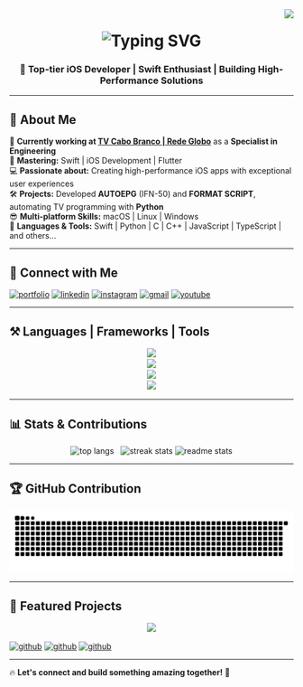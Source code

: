 <img align="right" src="https://visitor-badge.laobi.icu/badge?page_id=davidroberrt.visitor-badge" />

<h1 align="center">
    <img src="http://readme-typing-svg.herokuapp.com?font=Righteous&weight=500&size=40&duration=3000&pause=1000&color=blue&center=true&vCenter=true&random=false&width=800&height=90&lines=Hello+Developers+%E2%98%95%EF%B8%8F;and+Recruiters%E2%80%A6+%F0%9F%94%8E;I%E2%80%99m+DAVID+ROBERT!++%F0%9F%9A%80;The+iOS+Expert+You+Need!;Contact+me!+%F0%9F%93%B2+%F0%9F%91%87%F0%9F%8F%BB" alt="Typing SVG" />
</h1>

<h3 align="center">📱 Top-tier iOS Developer | Swift Enthusiast | Building High-Performance Solutions</h3>

---

## 🚀 About Me  

🔭 **Currently working at [TV Cabo Branco | Rede Globo](https://www.globo.com)** as a **Specialist in Engineering**  
🌱 **Mastering:** Swift | iOS Development | Flutter  
💻 **Passionate about:** Creating high-performance iOS apps with exceptional user experiences  
🛠️ **Projects:** Developed **AUTOEPG** (IFN-50) and **FORMAT SCRIPT**, automating TV programming with **Python**  
😎 **Multi-platform Skills:** macOS | Linux | Windows  
🚀 **Languages & Tools:** Swift | Python | C | C++ | JavaScript | TypeScript | and others...

---

## 📡 Connect with Me  

[![portfolio](https://img.shields.io/badge/My_Portfolio-272727?style=for-the-badge&logo=ko-fi&logoColor=white)](https://github.com/davidroberrt/)
[![linkedin](https://img.shields.io/badge/LinkedIn-0A66C2?style=for-the-badge&logo=linkedin&logoColor=white)](https://www.linkedin.com/in/davidrobertt)
[![instagram](https://img.shields.io/badge/Instagram-405DE6?style=for-the-badge&logo=instagram&logoColor=white)](https://instagram.com/davidrobertt)
[![gmail](https://img.shields.io/badge/Gmail-red?style=for-the-badge&logo=gmail&logoColor=white)](mailto:davidrobert.info@gmail.com)
[![youtube](https://img.shields.io/badge/YouTube-F9F9F9?style=for-the-badge&logo=youtube&logoColor=red)](https://youtu.be/kePxRO98lEY)

---

## ⚒️ Languages | Frameworks | Tools  

<div align="center">
    <img src="https://skillicons.dev/icons?i=swift,java,python,django,cpp,c,nodejs,ts,javascript,html,css,php,arduino,powershell,autocad" /><br>
    <img src="https://skillicons.dev/icons?i=github,git,gitlab,selenium,mysql,sqlite,firebase,figma,wordpress,bootstrap,qt,gtk,opencv" /><br>
    <img src="https://skillicons.dev/icons?i=docker,aws,gcp,apple,windows,linux,arch,debian,ubuntu,mint,vercel,md" /><br>
    <img src="https://skillicons.dev/icons?i=vscode,atom,sublime,pycharm,eclipse,opencv,idea,phpstorm,visualstudio,heroku,fastapi,flask" />
</div>

---

## 📊 Stats & Contributions  

<div align="center">
    <img width=210 src="https://github-readme-stats.vercel.app/api/top-langs/?username=davidroberrt&hide_progress=true&border_radius=10&theme=dark" alt="top langs" />   
    <img width=250 src="https://github-readme-streak-stats-salesp07.vercel.app?user=Davidroberrt&theme=white&hide_border=false&border_radius=10&date_format=j%2Fn%5B%2FY%5D&fire=00FF40&ring=FFFFFF&currStreakNum=04EB93&sideNums=FFFFFF&currStreakLabel=00FF9D&background=181818&stroke=00FF9D&sideLabels=FFFFFF&dates=00EB33)](https://git.io/streak-stats" alt="streak stats"/>
    <img width=235 src="https://github-readme-stats.vercel.app/api?username=davidroberrt&count_private=true&show_icons=true&theme=dark&rank_icon=github&border_radius=10" alt="readme stats" />
</div>

---

## 🏆 GitHub Contribution  

<picture>
  <source media="(prefers-color-scheme: dark)" srcset="https://raw.githubusercontent.com/davidroberrt/davidroberrt/manual-run-output/only-svg/github-contribution-grid-snake-dark.svg" />
  <source media="(prefers-color-scheme: light)" srcset="https://raw.githubusercontent.com/davidroberrt/davidroberrt/manual-run-output/only-svg/github-contribution-grid-snake-dark.svg" />
  <img alt="GitHub contribution grid snake animation" src="https://raw.githubusercontent.com/davidroberrt/davidroberrt/manual-run-output/only-svg/github-contribution-grid-snake-dark.svg" />
</picture>

---

## 📌 Featured Projects  

<div align="center">
    <img width=500 src="https://github.com/davidroberrt/davidroberrt/assets/54132069/c2f49fb5-cbff-45c0-96be-b9a615d8d5a3"/>
</div>

[![github](https://img.shields.io/badge/Calculator_Nubank-272727?style=for-the-badge&logo=swift&logoColor=white)](https://github.com/davidroberrt/calculatorNubank)
[![github](https://img.shields.io/badge/Format_Script-272727?style=for-the-badge&logo=python&logoColor=white)](https://github.com/davidroberrt/GloboFormatScript-Python)
[![github](https://img.shields.io/badge/EasyIMC-272727?style=for-the-badge&logo=swift&logoColor=white)](https://github.com/davidroberrt/BMI-Calculator-IOS17)

---

🔥 **Let's connect and build something amazing together!** 🚀
